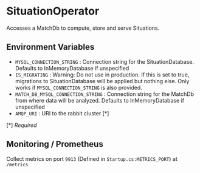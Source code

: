 # SituationOperator

Accesses a MatchDb to compute, store and serve Situations.

## Environment Variables
- `MYSQL_CONNECTION_STRING` : Connection string for the SituationDatabase. Defaults to InMemoryDatabase if unspecified
- `IS_MIGRATING` : Warning: Do not use in production. If this is set to true, migrations to SituationDatabase will be applied but nothing else. Only works if `MYSQL_CONNECTION_STRING` is also provided.
- `MATCH_DB_MYSQL_CONNECTION_STRING` : Connection string for the MatchDb from where data will be analyzed. Defaults to InMemoryDatabase if unspecified
- `AMQP_URI` : URI to the rabbit cluster [*]


[\*] *Required*


## Monitoring / Prometheus

Collect metrics on port `9913` (Defined in `Startup.cs:METRICS_PORT`) at `/metrics`
